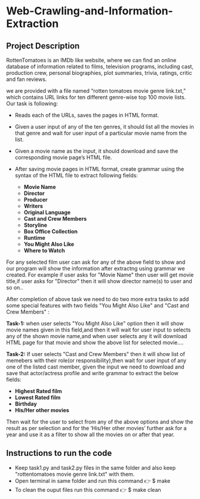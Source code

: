 # Web-Crawling-and-Information-Extraction


## Project Description

RottenTomatoes is an IMDb like website, where we can find an online database of information related to films, television programs, including cast, production crew,
personal biographies, plot summaries, trivia, ratings, critic and fan reviews.

we are provided with a file named “rotten tomatoes movie genre link.txt,” which contains URL links for ten different genre-wise top 100 movie lists.
Our task is following:

* Reads each of the URLs, saves the pages in HTML format.
* Given a user input of any of the ten genres, it should list all the movies in that genre and wait for user input of a particular movie name from the list.
* Given a movie name as the input, it should download and save the corresponding movie page’s HTML file.
* After saving movie pages in HTML format, create grammar using the syntax of the HTML file to extract following fields:

  * **Movie Name**
  * **Director**
  * **Producer**
  * **Writers**
  * **Original Language**
  * **Cast and Crew Members**
  * **Storyline**
  * **Box Office Collection**
  * **Runtime**
  * **You Might Also Like**
  * **Where to Watch**

For any selected film user can ask for any of the above field to show and our program will show the information after extractng using grammar we created. For example if user asks for "Movie Name" then user will get movie title,if user asks for "Director" then it will show director name(s) to user and so on..

After completion of above task we need to do two more extra tasks to add some special features with two fields "You Might Also Like" and "Cast and Crew Members" :

**Task-1:**   when user selects "You Might Also Like" option then it will show movie names given in this field,and then it will wait for user input to selects any of            the shown movie name,and when user selects any it will download HTML page for that movie and show the above list for selected movie....

**Task-2:**   If user selects "Cast and Crew Members" then it will show list of memebers with their role(or responsibility),then wait for user input of any one of the listed cast member, given the input we need to download and save that actor/actress profile and write grammar to extract the below fields: 
 - **Highest Rated film**
 - **Lowest Rated film**
 - **Birthday**
 - **His/Her other movies**

Then wait for the user to select from any of the above options and show the result as per selection and for the ‘His/Her other movies’ further ask for a year and use it as a filter to show all the movies on or after that year.

## Instructions to run the code

* Keep task1.py and task2.py files in the same folder and also keep "rottentomatoes movie genre link.txt" with them.
* Open terminal in same folder and run this command :point_right: $ make
* To clean the ouput files run this command :point_right: $ make clean
